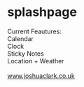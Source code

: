 # splashpage
Current Feautures:
<br>Calendar
<br>Clock
<br>Sticky Notes
<br>Location + Weather
<br><br><a href="https://joshuaclark.co.uk">www.joshuaclark.co.uk</a>
